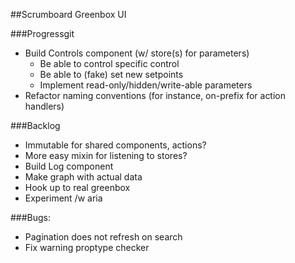 ##Scrumboard Greenbox UI

###Progressgit
- Build Controls component (w/ store(s) for parameters)
  * Be able to control specific control
  * Be able to (fake) set new setpoints
  * Implement read-only/hidden/write-able parameters
- Refactor naming conventions (for instance, on-prefix for action handlers)

###Backlog
- Immutable for shared components, actions?
- More easy mixin for listening to stores?
- Build Log component
- Make graph with actual data
- Hook up to real greenbox
- Experiment /w aria

###Bugs:
- Pagination does not refresh on search
- Fix warning proptype checker